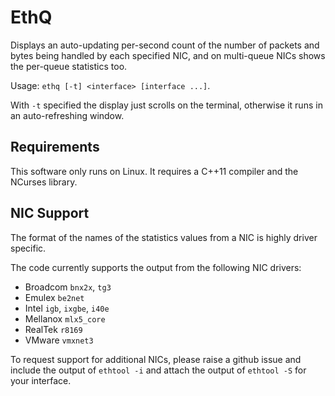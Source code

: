 EthQ
====

Displays an auto-updating per-second count of the number of packets
and bytes being handled by each specified NIC, and on multi-queue NICs
shows the per-queue statistics too.

Usage: `ethq [-t] <interface> [interface ...]`.

With `-t` specified the display just scrolls on the terminal, otherwise
it runs in an auto-refreshing window.

Requirements
------------

This software only runs on Linux.  It requires a C++11 compiler and
the NCurses library.

NIC Support
-----------

The format of the names of the statistics values from a NIC is highly
driver specific.

The code currently supports the output from the following NIC drivers:

- Broadcom `bnx2x`, `tg3`
- Emulex `be2net`
- Intel `igb`, `ixgbe`, `i40e`
- Mellanox `mlx5_core`
- RealTek `r8169`
- VMware `vmxnet3`

To request support for additional NICs, please raise a github issue and
include the output of `ethtool -i` and attach the output of `ethtool -S`
for your interface.
